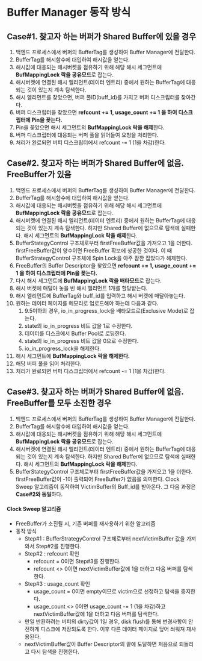 # Buffer Manager 동작 방식

## Case#1. 찾고자 하는 버퍼가 Shared Buffer에 있을 경우
1. 백엔드 프로세스에서 버퍼의 BufferTag를 생성하여 Buffer Manager에 전달한다.
2. BufferTag를 해시함수에 대입하여 해시값을 얻는다.
3. 해시값에 대응되는 해시버켓을 점유하기 위해 해당 해시 세그먼트에 **BufMappingLock 락을 공유모드**로 잡는다.
4. 해시버켓에 연결된 해시 엘리먼트(데이터 엔트리) 중에서 원하는 BufferTag에 대응되는 것이 있는지 계속 탐색한다.
5. 해시 엘리먼트를 찾았으면, 버퍼 풀ID(buff_id)를 가지고 버퍼 디스크립터를 찾아간다.
6. 버퍼 디스크립터을 찾았으면 **refcount += 1, usage_count += 1 을 하여 디스크립터에 Pin을 꽂는다.**
7. Pin을 꽂았으면 해시 세그먼트의 **BufMappingLock 락을 해제**한다.
8. 버퍼 디스크립터에 대응되는 버퍼 풀을 읽어들여 요청을 처리한다.
9. 처리가 완료되면 버퍼 디스크립터에서 refcount -= 1 (1을 차감)한다.

## Case#2. 찾고자 하는 버퍼가 Shared Buffer에 없음. FreeBuffer가 있음
1. 백엔드 프로세스에서 버퍼의 BufferTag를 생성하여 Buffer Manager에 전달한다.
2. BufferTag를 해시함수에 대입하여 해시값을 얻는다.
3. 해시값에 대응되는 해시버켓을 점유하기 위해 해당 해시 세그먼트에 **BufMappingLock 락을 공유모드**로 잡는다.
4. 해시버켓에 연결된 해시 엘리먼트(데이터 엔트리) 중에서 원하는 BufferTag에 대응되는 것이 있는지 계속 탐색한다. 하지만 Shared Buffer에 없으므로 탐색에 실패한다. 해시 세그먼트의 **BufMappingLock 락을 해제**한다.
5. BufferStategyControl 구조체로부터 firstFreeBuffer값을 가져오고 1을 더한다. firstFreeBuffer값이 양수이면 FreeBuffer 확보에 성공한 것이다. 이 때 BufferStrategyControl 구조체에 Spin Lock을 아주 잠깐 잡았다가 해제한다.
6.  FreeBuffer의 Buffer Descriptor을 찾았으면 **refcount += 1, usage_count += 1 을 하여 디스크립터에 Pin을 꽂는다.**
7. 다시 해시 세그먼트에 **BufMappingLock 락을 배타모드**로 잡는다.
8. 해시 버켓에 매달아 놓을 빈 해시 엘리먼트 1개를 할당받는다.
9. 해시 엘리먼트에 BufferTag와 buff_id를 입력하고 해시 버켓에 매달아놓는다.
10. 원하는 데이터 페이지를 메모리로 업로드해야 하는데 다음과 같다.
    1. 9.5이하의 경우, io_in_progress_lock을 배타모드로(Exclusive Mode)로 잡는다.
    2. state의 io_in_progress 비트 값을 1로 수정한다.
    3. 데이터를 디스크에서 Buffer Pool로 로딩한다.
    4. state의 io_in_progress 비트 값을 0으로 수정한다.
    5. io_in_progress_lock을 해제한다.
11. 해시 세그먼트에 **BufMappingLock 락을 해제한다.**
12. 해당 버퍼 풀을 읽어 처리한다.
13. 처리가 완료되면 버퍼 디스크립터에서 refcount -= 1 (1을 차감)한다.

## Case#3. 찾고자 하는 버퍼가 Shared Buffer에 없음. FreeBuffer를 모두 소진한 경우
1. 백엔드 프로세스에서 버퍼의 BufferTag를 생성하여 Buffer Manager에 전달한다.
2. BufferTag를 해시함수에 대입하여 해시값을 얻는다.
3. 해시값에 대응되는 해시버켓을 점유하기 위해 해당 해시 세그먼트에 **BufMappingLock 락을 공유모드**로 잡는다.
4. 해시버켓에 연결된 해시 엘리먼트(데이터 엔트리) 중에서 원하는 BufferTag에 대응되는 것이 있는지 계속 탐색한다. 하지만 Shared Buffer에 없으므로 탐색에 실패한다. 해시 세그먼트의 **BufMappingLock 락을 해제**한다.
5. BufferStategyControl 구조체로부터 firstFreeBuffer값을 가져오고 1을 더한다. firstFreeBuffer값이 -1이 출력되어 FreeBuffer가 없음을 의미한다. Clock Sweep 알고리즘이 동작하여 VictimBuffer의 Buff_id를 받아온다. 그 다음 과정은 **Case#2와 동일**하다.

#### Clock Sweep 알고리즘
- FreeBuffer가 소진될 시, 기존 버퍼를 재사용하기 위한 알고리즘
- 동작 방식
  - Step#1 : BufferStrategyControl 구조체로부터 nextVictimBuffer 값을 가져와서 Step#2를 진행한다.
  - Step#2 : refcount 확인
    - refcount = 0이면 Step#3를 진행한다.
    - refcount <> 0이면 nextVictimBuffer값에 1을 더하고 다음 버퍼를 탐색한다.
  - Step#3 : usage_count 확인
    - usage_count = 0이면 empty이므로 victim으로 선정하고 탐색을 중지한다.
    - usage_count <> 0이면 usage_count -= 1 (1을 차감)하고 nextVictimBuffer값에 1을 더하고 다음 버퍼를 탐색한다.
   - 만일 반환하려는 버퍼의 dirty값이 1일 경우, disk flush를 통해 변경사항이 안전하게 디스크에 저장되도록 한다. 이후 다른 데이터 페이지로 덮어 씌워져 재사용된다.
   - nextVictimBuffer값이 Buffer Descriptor의 끝에 도달하면 처음으로 되돌리고 다시 탐색을 진행한다. 



